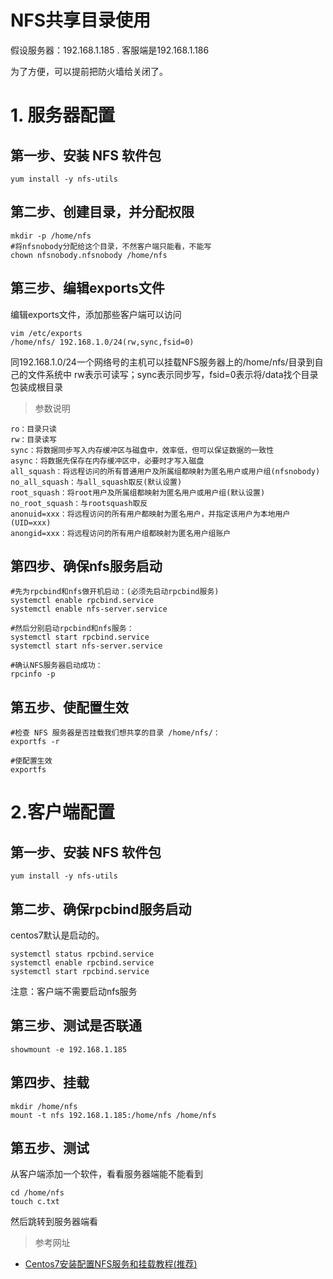 # NFS共享目录使用

假设服务器：192.168.1.185 .  客服端是192.168.1.186

为了方便，可以提前把防火墙给关闭了。



# 1. 服务器配置



## 第一步、安装 NFS 软件包

```shell
yum install -y nfs-utils
```



## 第二步、创建目录，并分配权限

```shell
mkdir -p /home/nfs
#将nfsnobody分配给这个目录，不然客户端只能看，不能写
chown nfsnobody.nfsnobody /home/nfs
```



## 第三步、编辑exports文件

编辑exports文件，添加那些客户端可以访问

```
vim /etc/exports
/home/nfs/ 192.168.1.0/24(rw,sync,fsid=0)
```

同192.168.1.0/24一个网络号的主机可以挂载NFS服务器上的/home/nfs/目录到自己的文件系统中
rw表示可读写；sync表示同步写，fsid=0表示将/data找个目录包装成根目录



> 参数说明

```
ro：目录只读
rw：目录读写
sync：将数据同步写入内存缓冲区与磁盘中，效率低，但可以保证数据的一致性
async：将数据先保存在内存缓冲区中，必要时才写入磁盘
all_squash：将远程访问的所有普通用户及所属组都映射为匿名用户或用户组(nfsnobody)
no_all_squash：与all_squash取反(默认设置)
root_squash：将root用户及所属组都映射为匿名用户或用户组(默认设置)
no_root_squash：与rootsquash取反
anonuid=xxx：将远程访问的所有用户都映射为匿名用户，并指定该用户为本地用户(UID=xxx)
anongid=xxx：将远程访问的所有用户组都映射为匿名用户组账户
```



## 第四步、确保nfs服务启动

```shell
#先为rpcbind和nfs做开机启动：(必须先启动rpcbind服务)
systemctl enable rpcbind.service
systemctl enable nfs-server.service

#然后分别启动rpcbind和nfs服务：
systemctl start rpcbind.service
systemctl start nfs-server.service

#确认NFS服务器启动成功：
rpcinfo -p

```



## 第五步、使配置生效

```shell
#检查 NFS 服务器是否挂载我们想共享的目录 /home/nfs/：
exportfs -r

#使配置生效
exportfs
```





# 2.客户端配置



## 第一步、安装 NFS 软件包

```shell
yum install -y nfs-utils
```



## 第二步、确保rpcbind服务启动

centos7默认是启动的。

```shell
systemctl status rpcbind.service
systemctl enable rpcbind.service
systemctl start rpcbind.service
```

注意：客户端不需要启动nfs服务



## 第三步、测试是否联通

```shell
showmount -e 192.168.1.185
```



## 第四步、挂载

```shell
mkdir /home/nfs
mount -t nfs 192.168.1.185:/home/nfs /home/nfs
```



## 第五步、测试

从客户端添加一个软件，看看服务器端能不能看到

```shell
cd /home/nfs
touch c.txt
```

然后跳转到服务器端看



> 参考网址

* [Centos7安装配置NFS服务和挂载教程(推荐)](https://www.jb51.net/article/126091.htm)